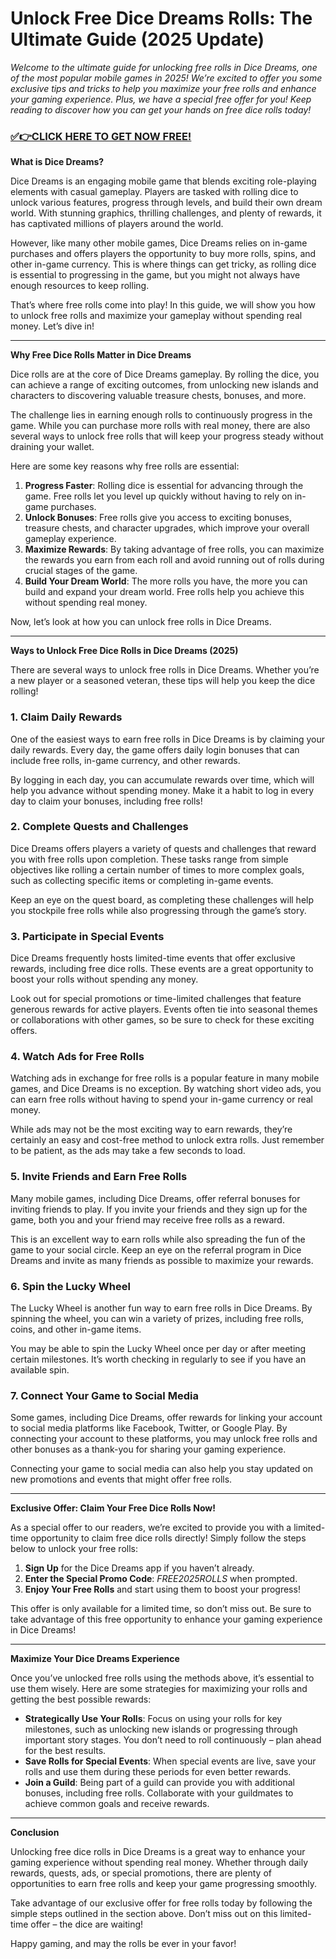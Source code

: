 # Unlock Free Dice Dreams Rolls: The Ultimate Guide (2025 Update)

*Welcome to the ultimate guide for unlocking free rolls in Dice Dreams, one of the most popular mobile games in 2025! We’re excited to offer you some exclusive tips and tricks to help you maximize your free rolls and enhance your gaming experience. Plus, we have a special free offer for you! Keep reading to discover how you can get your hands on free dice rolls today!*

### [✅👉CLICK HERE TO GET NOW FREE!](https://shorturl.at/Hz0aE)

**What is Dice Dreams?**

Dice Dreams is an engaging mobile game that blends exciting role-playing elements with casual gameplay. Players are tasked with rolling dice to unlock various features, progress through levels, and build their own dream world. With stunning graphics, thrilling challenges, and plenty of rewards, it has captivated millions of players around the world.

However, like many other mobile games, Dice Dreams relies on in-game purchases and offers players the opportunity to buy more rolls, spins, and other in-game currency. This is where things can get tricky, as rolling dice is essential to progressing in the game, but you might not always have enough resources to keep rolling.

That’s where free rolls come into play! In this guide, we will show you how to unlock free rolls and maximize your gameplay without spending real money. Let’s dive in!

---

**Why Free Dice Rolls Matter in Dice Dreams**

Dice rolls are at the core of Dice Dreams gameplay. By rolling the dice, you can achieve a range of exciting outcomes, from unlocking new islands and characters to discovering valuable treasure chests, bonuses, and more.

The challenge lies in earning enough rolls to continuously progress in the game. While you can purchase more rolls with real money, there are also several ways to unlock free rolls that will keep your progress steady without draining your wallet.

Here are some key reasons why free rolls are essential:

1. **Progress Faster**: Rolling dice is essential for advancing through the game. Free rolls let you level up quickly without having to rely on in-game purchases.
2. **Unlock Bonuses**: Free rolls give you access to exciting bonuses, treasure chests, and character upgrades, which improve your overall gameplay experience.
3. **Maximize Rewards**: By taking advantage of free rolls, you can maximize the rewards you earn from each roll and avoid running out of rolls during crucial stages of the game.
4. **Build Your Dream World**: The more rolls you have, the more you can build and expand your dream world. Free rolls help you achieve this without spending real money.

Now, let’s look at how you can unlock free rolls in Dice Dreams.

---

**Ways to Unlock Free Dice Rolls in Dice Dreams (2025)**

There are several ways to unlock free rolls in Dice Dreams. Whether you’re a new player or a seasoned veteran, these tips will help you keep the dice rolling!

### 1. **Claim Daily Rewards**

One of the easiest ways to earn free rolls in Dice Dreams is by claiming your daily rewards. Every day, the game offers daily login bonuses that can include free rolls, in-game currency, and other rewards.

By logging in each day, you can accumulate rewards over time, which will help you advance without spending money. Make it a habit to log in every day to claim your bonuses, including free rolls!

### 2. **Complete Quests and Challenges**

Dice Dreams offers players a variety of quests and challenges that reward you with free rolls upon completion. These tasks range from simple objectives like rolling a certain number of times to more complex goals, such as collecting specific items or completing in-game events.

Keep an eye on the quest board, as completing these challenges will help you stockpile free rolls while also progressing through the game’s story.

### 3. **Participate in Special Events**

Dice Dreams frequently hosts limited-time events that offer exclusive rewards, including free dice rolls. These events are a great opportunity to boost your rolls without spending any money.

Look out for special promotions or time-limited challenges that feature generous rewards for active players. Events often tie into seasonal themes or collaborations with other games, so be sure to check for these exciting offers.

### 4. **Watch Ads for Free Rolls**

Watching ads in exchange for free rolls is a popular feature in many mobile games, and Dice Dreams is no exception. By watching short video ads, you can earn free rolls without having to spend your in-game currency or real money.

While ads may not be the most exciting way to earn rewards, they’re certainly an easy and cost-free method to unlock extra rolls. Just remember to be patient, as the ads may take a few seconds to load.

### 5. **Invite Friends and Earn Free Rolls**

Many mobile games, including Dice Dreams, offer referral bonuses for inviting friends to play. If you invite your friends and they sign up for the game, both you and your friend may receive free rolls as a reward.

This is an excellent way to earn rolls while also spreading the fun of the game to your social circle. Keep an eye on the referral program in Dice Dreams and invite as many friends as possible to maximize your rewards.

### 6. **Spin the Lucky Wheel**

The Lucky Wheel is another fun way to earn free rolls in Dice Dreams. By spinning the wheel, you can win a variety of prizes, including free rolls, coins, and other in-game items.

You may be able to spin the Lucky Wheel once per day or after meeting certain milestones. It’s worth checking in regularly to see if you have an available spin.

### 7. **Connect Your Game to Social Media**

Some games, including Dice Dreams, offer rewards for linking your account to social media platforms like Facebook, Twitter, or Google Play. By connecting your account to these platforms, you may unlock free rolls and other bonuses as a thank-you for sharing your gaming experience.

Connecting your game to social media can also help you stay updated on new promotions and events that might offer free rolls.

---

**Exclusive Offer: Claim Your Free Dice Rolls Now!**

As a special offer to our readers, we’re excited to provide you with a limited-time opportunity to claim free dice rolls directly! Simply follow the steps below to unlock your free rolls:

1. **Sign Up** for the Dice Dreams app if you haven’t already.
2. **Enter the Special Promo Code**: *FREE2025ROLLS* when prompted.
3. **Enjoy Your Free Rolls** and start using them to boost your progress!

This offer is only available for a limited time, so don’t miss out. Be sure to take advantage of this free opportunity to enhance your gaming experience in Dice Dreams!

---

**Maximize Your Dice Dreams Experience**

Once you’ve unlocked free rolls using the methods above, it’s essential to use them wisely. Here are some strategies for maximizing your rolls and getting the best possible rewards:

- **Strategically Use Your Rolls**: Focus on using your rolls for key milestones, such as unlocking new islands or progressing through important story stages. You don’t need to roll continuously – plan ahead for the best results.
- **Save Rolls for Special Events**: When special events are live, save your rolls and use them during these periods for even better rewards.
- **Join a Guild**: Being part of a guild can provide you with additional bonuses, including free rolls. Collaborate with your guildmates to achieve common goals and receive rewards.

---

**Conclusion**

Unlocking free dice rolls in Dice Dreams is a great way to enhance your gaming experience without spending real money. Whether through daily rewards, quests, ads, or special promotions, there are plenty of opportunities to earn free rolls and keep your game progressing smoothly.

Take advantage of our exclusive offer for free rolls today by following the simple steps outlined in the section above. Don’t miss out on this limited-time offer – the dice are waiting!

Happy gaming, and may the rolls be ever in your favor!

